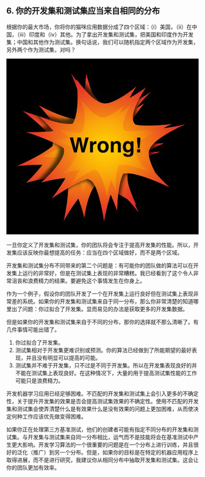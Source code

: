 ## 6. 你的开发集和测试集应当来自相同的分布

根据你的最大市场，你将你的猫咪应用数据分成了四个区域：（i）美国，（ii）在中国，（iii）印度和（iv）其他。为了拿出开发集和测试集，把美国和印度作为开发集；中国和其他作为测试集。换句话说，我们可以随机指定两个区域作为开发集，另外两个作为测试集，对吗？

![](pics/6.1.jpg)

一旦你定义了开发集和测试集，你的团队将会专注于提高开发集的性能。所以，开发集应该反映你最想提高的任务：应当在四个区域做好，而不是两个区域。

开发集和测试集分布不同带来的第二个问题是：有可能你的团队做的算法可以在开发集上运行的非常好，但是在测试集上表现的非常糟糕。我已经看到了这个令人非常沮丧和浪费精力的结果。要避免这个事情发生在你身上。

作为一个例子，假设你的团队开发了一个在开发集上运行良好但在测试集上表现非常差的系统。如果你的开发集和测试集来自于同一分布，那么你非常清楚的知道哪里出了问题：你过拟合了开发集。显而易见的办法是获取更多的开发集数据。

但是如果你的开发集和测试集来自于不同的分布，那你的选择就不那么清晰了。有几件事情可能出错了。

1. 你过拟合了开发集。
2. 测试集相对于开发集更难识别或预测。你的算法已经做到了所能期望的最好表现，并且没有明显可以提高的可能。
3. 测试集并不难于开发集，只不过是不同于开发集。所以在开发集表现良好的并不能在测试集上表现良好。在这种情况下，大量的用于提高测试集性能的工作可能只是浪费精力。

开发机器学习应用已经足够困难。不匹配的开发集和测试集上会引入更多的不确定性，关于提升开发集的效果是否会提高测试集效果的不确定性。使用不匹配的开发集和测试集会使弄清楚什么是有效果什么是没有效果的问题上更加困难，从而使决定何种工作应该优先做变得困难。

如果你正在处理第三方基准测试，他们的创建者可能有指定不同分布的开发集和测试集。与开发集与测试集来自同一分布相比，运气而不是技能将会在基准测试中产生更大影响。开发学习算法的一个很重要的问题是在一个分布上进行训练，并且很好的泛化（推广）到另一个分布。但是，如果你的目标是在特定的机器应用程序上取得进展，而不是进行研究，我建议你从相同分布中抽取开发集和测试集。这会让你的团队更加有效率。







